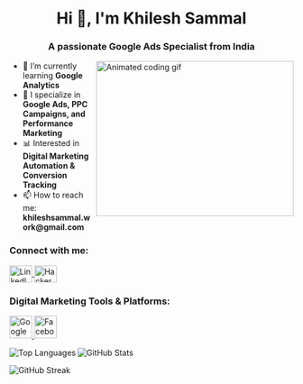 <!-- Heading with introduction -->
<h1 align="center">Hi 👋, I'm Khilesh Sammal</h1>
<h3 align="center">A passionate Google Ads Specialist from India</h3>

<!-- Animated image aligned to the right -->
<img align="right" alt="Animated coding gif" width="350" height="275" src="https://user-images.githubusercontent.com/55389276/140866485-8fb1c876-9a8f-4d6a-98dc-08c4981eaf70.gif">

<!-- Short bio section with key points as a proper HTML list -->
<ul>
  <li>🌱 I’m currently learning <strong>Google Analytics</strong></li>
  <li>🎯 I specialize in <strong>Google Ads, PPC Campaigns, and Performance Marketing</strong></li>
  <li>📊 Interested in <strong>Digital Marketing Automation & Conversion Tracking</strong></li>
  <li>📫 How to reach me: <strong>khileshsammal.work@gmail.com</strong></li>
</ul>

<!-- Social links section -->
<h3 align="left">Connect with me:</h3>
<p align="left">
  <!-- LinkedIn profile -->
  <a href="https://linkedin.com/in/khileshsammal/" target="_blank" rel="noreferrer">
    <img align="center" src="https://raw.githubusercontent.com/rahuldkjain/github-profile-readme-generator/master/src/images/icons/Social/linked-in-alt.svg" alt="LinkedIn" height="30" width="40" />
  </a>

  <!-- HackerRank profile -->
  <a href="https://www.hackerrank.com/profile/khilesh_sammal" target="_blank" rel="noreferrer">
    <img align="center" src="https://raw.githubusercontent.com/rahuldkjain/github-profile-readme-generator/master/src/images/icons/Social/hackerrank.svg" alt="HackerRank" height="30" width="40" />
  </a>
</p>

<!-- Tools and platforms section -->
<h3 align="left">Digital Marketing Tools & Platforms:</h3>
<p align="left">
  <!-- Google Ads -->
  <a href="https://ads.google.com/" target="_blank" rel="noreferrer">
    <img src="https://cdn.jsdelivr.net/gh/devicons/devicon/icons/google/google-original.svg" alt="Google Ads" width="40" height="40"/>
  </a>

  <!-- Google Analytics 
  <a href="https://analytics.google.com/" target="_blank" rel="noreferrer">
    <img src="" alt="Google Analytics" width="40" height="40"/>
  </a>
-->
  <!-- Google Tag Manager 
  <a href="https://tagmanager.google.com/" target="_blank" rel="noreferrer">
    <img src="" alt="Google Tag Manager" width="40" height="40"/>
  </a>
-->
  <!-- Facebook Ads -->
  <a href="https://www.facebook.com/business/tools/ads-manager" target="_blank" rel="noreferrer">
    <img src="https://cdn-icons-png.flaticon.com/512/124/124010.png" alt="Facebook Ads" width="40" height="40"/>
  </a>

  <!-- Zapier 
  <a href="https://zapier.com/" target="_blank" rel="noreferrer">
    <img src="" alt="Zapier" width="40" height="40"/>
  </a>
</p>
-->
<!-- GitHub stats: top languages used -->
<p>
  <img align="left" src="https://github-readme-stats.vercel.app/api/top-langs?username=khileshsammal&show_icons=true&locale=en&layout=compact" alt="Top Languages" />
</p>

<!-- GitHub stats: profile overview -->
<p>
  <img align="center" src="https://github-readme-stats.vercel.app/api?username=khileshsammal&show_icons=true&locale=en" alt="GitHub Stats" />
</p>

<!-- GitHub streak: current contribution streak -->
<p>
  <img align="center" src="https://github-readme-streak-stats.herokuapp.com/?user=khileshsammal&" alt="GitHub Streak" />
</p>
